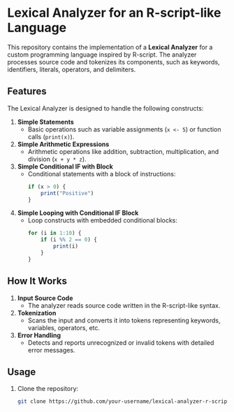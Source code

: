 # Lexical Analyzer for an R-script-like Language  

This repository contains the implementation of a **Lexical Analyzer** for a custom programming language inspired by R-script. The analyzer processes source code and tokenizes its components, such as keywords, identifiers, literals, operators, and delimiters.  

## Features  
The Lexical Analyzer is designed to handle the following constructs:  
1. **Simple Statements**  
   - Basic operations such as variable assignments (`x <- 5`) or function calls (`print(x)`).  
2. **Simple Arithmetic Expressions**  
   - Arithmetic operations like addition, subtraction, multiplication, and division (`x + y * z`).  
3. **Simple Conditional IF with Block**  
   - Conditional statements with a block of instructions:
     ```r
     if (x > 0) {
         print("Positive")
     }
     ```  
4. **Simple Looping with Conditional IF Block**  
   - Loop constructs with embedded conditional blocks:
     ```r
     for (i in 1:10) {
         if (i %% 2 == 0) {
             print(i)
         }
     }
     ```  

## How It Works  
1. **Input Source Code**  
   - The analyzer reads source code written in the R-script-like syntax.  
2. **Tokenization**  
   - Scans the input and converts it into tokens representing keywords, variables, operators, etc.  
3. **Error Handling**  
   - Detects and reports unrecognized or invalid tokens with detailed error messages.  

## Usage  
1. Clone the repository:  
   ```bash
   git clone https://github.com/your-username/lexical-analyzer-r-script-like.git
